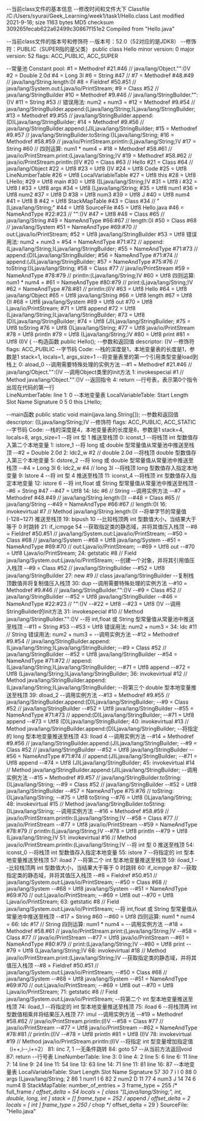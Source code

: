 --当前class文件的基本信息
--修改时间和文件大下
Classfile /C:/Users/syurai/Geek_Learning/week1/task1/Hello.class
  Last modified 2021-9-18; size 1163 bytes
  MD5 checksum 309265fecab622a62499c30867f151e2
  Compiled from "Hello.java"
  
--当前class文件的版本号和修饰符
--版本号：52.0（52对应的是JDK8）
--修饰符：PUBLIC（SUPER指的是父类） 
public class Hello
  minor version: 0
  major version: 52
  flags: ACC_PUBLIC, ACC_SUPER
  
--常量池
Constant pool:
   #1 = Methodref          #21.#46        // java/lang/Object."<init>":()V
   #2 = Double             2.0d
   #4 = Long               3l
   #6 = String             #47            //
   #7 = Methodref          #48.#49        // java/lang/String.length:()I
   #8 = Fieldref           #50.#51        // java/lang/System.out:Ljava/io/PrintStream;
   #9 = Class              #52            // java/lang/StringBuilder
  #10 = Methodref          #9.#46         // java/lang/StringBuilder."<init>":()V
  #11 = String             #53            // 错误用法: num2 + num3 =
  #12 = Methodref          #9.#54         // java/lang/StringBuilder.append:(Ljava/lang/String;)Ljava/lang/StringBuilder;
  #13 = Methodref          #9.#55         // java/lang/StringBuilder.append:(D)Ljava/lang/StringBuilder;
  #14 = Methodref          #9.#56         // java/lang/StringBuilder.append:(J)Ljava/lang/StringBuilder;
  #15 = Methodref          #9.#57         // java/lang/StringBuilder.toString:()Ljava/lang/String;
  #16 = Methodref          #58.#59        // java/io/PrintStream.println:(Ljava/lang/String;)V
  #17 = String             #60            // 四则运算: num1 * num4 =
  #18 = Methodref          #58.#61        // java/io/PrintStream.print:(Ljava/lang/String;)V
  #19 = Methodref          #58.#62        // java/io/PrintStream.println:(I)V
  #20 = Class              #63            // Hello
  #21 = Class              #64            // java/lang/Object
  #22 = Utf8               <init>
  #23 = Utf8               ()V
  #24 = Utf8               Code
  #25 = Utf8               LineNumberTable
  #26 = Utf8               LocalVariableTable
  #27 = Utf8               this
  #28 = Utf8               LHello;
  #29 = Utf8               main
  #30 = Utf8               ([Ljava/lang/String;)V
  #31 = Utf8               i
  #32 = Utf8               I
  #33 = Utf8               args
  #34 = Utf8               [Ljava/lang/String;
  #35 = Utf8               num1
  #36 = Utf8               num2
  #37 = Utf8               D
  #38 = Utf8               num3
  #39 = Utf8               J
  #40 = Utf8               num4
  #41 = Utf8               B
  #42 = Utf8               StackMapTable
  #43 = Class              #34            // "[Ljava/lang/String;"
  #44 = Utf8               SourceFile
  #45 = Utf8               Hello.java
  #46 = NameAndType        #22:#23        // "<init>":()V
  #47 = Utf8
  #48 = Class              #65            // java/lang/String
  #49 = NameAndType        #66:#67        // length:()I
  #50 = Class              #68            // java/lang/System
  #51 = NameAndType        #69:#70        // out:Ljava/io/PrintStream;
  #52 = Utf8               java/lang/StringBuilder
  #53 = Utf8               错误用法: num2 + num3 =
  #54 = NameAndType        #71:#72        // append:(Ljava/lang/String;)Ljava/lang/StringBuilder;
  #55 = NameAndType        #71:#73        // append:(D)Ljava/lang/StringBuilder;
  #56 = NameAndType        #71:#74        // append:(J)Ljava/lang/StringBuilder;
  #57 = NameAndType        #75:#76        // toString:()Ljava/lang/String;
  #58 = Class              #77            // java/io/PrintStream
  #59 = NameAndType        #78:#79        // println:(Ljava/lang/String;)V
  #60 = Utf8               四则运算: num1 * num4 =
  #61 = NameAndType        #80:#79        // print:(Ljava/lang/String;)V
  #62 = NameAndType        #78:#81        // println:(I)V
  #63 = Utf8               Hello
  #64 = Utf8               java/lang/Object
  #65 = Utf8               java/lang/String
  #66 = Utf8               length
  #67 = Utf8               ()I
  #68 = Utf8               java/lang/System
  #69 = Utf8               out
  #70 = Utf8               Ljava/io/PrintStream;
  #71 = Utf8               append
  #72 = Utf8               (Ljava/lang/String;)Ljava/lang/StringBuilder;
  #73 = Utf8               (D)Ljava/lang/StringBuilder;
  #74 = Utf8               (J)Ljava/lang/StringBuilder;
  #75 = Utf8               toString
  #76 = Utf8               ()Ljava/lang/String;
  #77 = Utf8               java/io/PrintStream
  #78 = Utf8               println
  #79 = Utf8               (Ljava/lang/String;)V
  #80 = Utf8               print
  #81 = Utf8               (I)V
{
  --构造函数
  public Hello();
    --参数和返回值
    descriptor: ()V
	--修饰符
    flags: ACC_PUBLIC
	--字节码
    Code:
	  --栈的深度是1，本地变量表的长度是1，参数是1
      stack=1, locals=1, args_size=1
	     --将变量表里的第一个引用类型变量load到栈上
         0: aload_0
		 --调用需要特殊处理的实例方法
		 --#1 = Methodref          #21.#46        // java/lang/Object."<init>":()V
		 --调用Object类里的init方法
         1: invokespecial #1                  // Method java/lang/Object."<init>":()V
		 --返回指令
         4: return
	  --行号表，表示第0个指令出现在代码的第一行	  
      LineNumberTable:
        line 1: 0
	  --本地变量表
      LocalVariableTable:
        Start  Length  Slot  Name   Signature
            0       5     0  this   LHello;

  --main函数
  public static void main(java.lang.String[]);
    --参数和返回值
    descriptor: ([Ljava/lang/String;)V
	--修饰符
    flags: ACC_PUBLIC, ACC_STATIC
	--字节码
    Code:
	  --栈的深度是4，本地变量表的长度是8，参数是1
      stack=4, locals=8, args_size=1
	     --将 int 型 1 推送至栈顶
         0: iconst_1
		 --将栈顶 int 型数值存入第二个本地变量
         1: istore_1
		 --将 long 或 double 型常量值从常量池中推送至栈顶
		 --#2 = Double             2.0d
         2: ldc2_w        #2                  // double 2.0d
		 --将栈顶 double 型数值存入第三个本地变量
         5: dstore_2
		 --将 long 或 double 型常量值从常量池中推送至栈顶
		 --#4 = Long               3l
         6: ldc2_w        #4                  // long 3l
		 --将栈顶 long 型数值存入指定本地变量
         9: lstore        4
		--将 int 型 4 推送至栈顶
        11: iconst_4
		--将栈顶 int 型数值存入指定本地变量
        12: istore        6
		--将 int,float 或 String 型常量值从常量池中推送至栈顶
		--#6 = String             #47
		--#47 = Utf8
        14: ldc           #6                  // String
		--调用实例方法
		--#7 = Methodref          #48.#49        // java/lang/String.length:()I
		--#48 = Class              #65            // java/lang/String
		--#49 = NameAndType        #66:#67        // length:()I
        16: invokevirtual #7                  // Method java/lang/String.length:()I
		--将单字节的常量值 (-128~127) 推送至栈顶
        19: bipush        10
		--比较栈顶两 int 型数值大小，当结果大于等于 0 时跳转
        21: if_icmpge     54
		--获取指定类的静态域，并将其值压入栈顶
		--#8 = Fieldref           #50.#51        // java/lang/System.out:Ljava/io/PrintStream;
		--#50 = Class              #68            // java/lang/System
		--#68 = Utf8               java/lang/System
		--#51 = NameAndType        #69:#70        // out:Ljava/io/PrintStream;
		--#69 = Utf8               out
		--#70 = Utf8               Ljava/io/PrintStream;
        24: getstatic     #8                  // Field java/lang/System.out:Ljava/io/PrintStream;
		--创建一个对象，并将其引用值压入栈顶
		--#9 = Class              #52            // java/lang/StringBuilder
		--#52 = Utf8               java/lang/StringBuilder
        27: new           #9                  // class java/lang/StringBuilder
		--复制栈顶数值并将复制值压入栈顶
        30: dup
		--调用需要特殊处理的实例方法
		--#10 = Methodref          #9.#46         // java/lang/StringBuilder."<init>":()V
		--#9 = Class              #52            // java/lang/StringBuilder
		--#52 = Utf8               java/lang/StringBuilder
		--#46 = NameAndType        #22:#23        // "<init>":()V
		--#22 = Utf8               <init>
		--#23 = Utf8               ()V
		--调用StringBuilder的init方法
        31: invokespecial #10                 // Method java/lang/StringBuilder."<init>":()V
		--将 int,float 或 String 型常量值从常量池中推送至栈顶
		--#11 = String             #53
		--#53 = Utf8               错误用法: num2 + num3 =
        34: ldc           #11                 // String 错误用法: num2 + num3 =
		--调用实例方法
		--#12 = Methodref          #9.#54         // java/lang/StringBuilder.append:(Ljava/lang/String;)Ljava/lang/StringBuilder;
		--#9 = Class              #52            // java/lang/StringBuilder
		--#52 = Utf8               java/lang/StringBuilder
		--#54 = NameAndType        #71:#72        // append:(Ljava/lang/String;)Ljava/lang/StringBuilder;
		--#71 = Utf8               append
		--#72 = Utf8               (Ljava/lang/String;)Ljava/lang/StringBuilder;
        36: invokevirtual #12                 // Method java/lang/StringBuilder.append:(Ljava/lang/String;)Ljava/lang/StringBuilder;
        --将第三个 double 型本地变量推送至栈顶
		39: dload_2
		--调用实例方法
		--#13 = Methodref          #9.#55         // java/lang/StringBuilder.append:(D)Ljava/lang/StringBuilder;
		--#9 = Class              #52            // java/lang/StringBuilder
		--#52 = Utf8               java/lang/StringBuilder
		--#55 = NameAndType        #71:#73        // append:(D)Ljava/lang/StringBuilder;
		--#71 = Utf8               append
		--#73 = Utf8               (D)Ljava/lang/StringBuilder;
        40: invokevirtual #13                 // Method java/lang/StringBuilder.append:(D)Ljava/lang/StringBuilder;
        --将指定的 long 型本地变量推送至栈顶
		43: lload         4
        --调用实例方法
		--#14 = Methodref          #9.#56         // java/lang/StringBuilder.append:(J)Ljava/lang/StringBuilder;
		--#9 = Class              #52            // java/lang/StringBuilder
		--#52 = Utf8               java/lang/StringBuilder
		--#56 = NameAndType        #71:#74        // append:(J)Ljava/lang/StringBuilder;
		--#71 = Utf8               append
		--#74 = Utf8               (J)Ljava/lang/StringBuilder;
		45: invokevirtual #14                 // Method java/lang/StringBuilder.append:(J)Ljava/lang/StringBuilder;
        --调用实例方法
		--#15 = Methodref          #9.#57         // java/lang/StringBuilder.toString:()Ljava/lang/String;
		--#9 = Class              #52            // java/lang/StringBuilder
		--#52 = Utf8               java/lang/StringBuilder
		--#57 = NameAndType        #75:#76        // toString:()Ljava/lang/String;
		--#75 = Utf8               toString
		--#76 = Utf8               ()Ljava/lang/String;
		48: invokevirtual #15                 // Method java/lang/StringBuilder.toString:()Ljava/lang/String;
        --调用实例方法
		--#16 = Methodref          #58.#59        // java/io/PrintStream.println:(Ljava/lang/String;)V
		--#58 = Class              #77            // java/io/PrintStream
		--#77 = Utf8               java/io/PrintStream
		--#59 = NameAndType        #78:#79        // println:(Ljava/lang/String;)V
		--#78 = Utf8               println
		--#79 = Utf8               (Ljava/lang/String;)V
		51: invokevirtual #16                 // Method java/io/PrintStream.println:(Ljava/lang/String;)V
        --将 int 型 0 推送至栈顶
		54: iconst_0
		--将栈顶 int 型数值存入指定本地变量
        55: istore        7
		--将指定的 int 型本地变量推送至栈顶
        57: iload         7
		--将第二个 int 型本地变量推送至栈顶
        59: iload_1
		--比较栈顶两 int 型数值大小，当结果大于等于 0 时跳转
        60: if_icmpge     87
		--获取指定类的静态域，并将其值压入栈顶
		--#8 = Fieldref           #50.#51        // java/lang/System.out:Ljava/io/PrintStream;
		--#50 = Class              #68            // java/lang/System
		--#68 = Utf8               java/lang/System
		--#51 = NameAndType        #69:#70        // out:Ljava/io/PrintStream;
		--#69 = Utf8               out
		--#70 = Utf8               Ljava/io/PrintStream;
        63: getstatic     #8                  // Field java/lang/System.out:Ljava/io/PrintStream;
		--将 int,float 或 String 型常量值从常量池中推送至栈顶
		--#17 = String             #60
		--#60 = Utf8               四则运算: num1 * num4 =
        66: ldc           #17                 // String 四则运算: num1 * num4 =
        --调用实例方法
		--#18 = Methodref          #58.#61        // java/io/PrintStream.print:(Ljava/lang/String;)V
		--#58 = Class              #77            // java/io/PrintStream
		--#77 = Utf8               java/io/PrintStream
		--#61 = NameAndType        #80:#79        // print:(Ljava/lang/String;)V
		--#80 = Utf8               print
		--#79 = Utf8               (Ljava/lang/String;)V
		68: invokevirtual #18                 // Method java/io/PrintStream.print:(Ljava/lang/String;)V
        --获取指定类的静态域，并将其值压入栈顶
		--#8 = Fieldref           #50.#51        // java/lang/System.out:Ljava/io/PrintStream;
		--#50 = Class              #68            // java/lang/System
		--#68 = Utf8               java/lang/System
		--#51 = NameAndType        #69:#70        // out:Ljava/io/PrintStream;
		--#69 = Utf8               out
		--#70 = Utf8               Ljava/io/PrintStream;
		71: getstatic     #8                  // Field java/lang/System.out:Ljava/io/PrintStream;
        --将第二个 int 型本地变量推送至栈顶
		74: iload_1
        --将指定的 int 型本地变量推送至栈顶
		75: iload         6
		--将栈顶两 int 型数值相乘并将结果压入栈顶
        77: imul
		--调用实例方法
		--#19 = Methodref          #58.#62        // java/io/PrintStream.println:(I)V
		--#58 = Class              #77            // java/io/PrintStream
		--#77 = Utf8               java/io/PrintStream
		--#62 = NameAndType        #78:#81        // println:(I)V
		--#78 = Utf8               println
		#81 = Utf8               (I)V
        78: invokevirtual #19                 // Method java/io/PrintStream.println:(I)V
        --将指定 int 型变量增加指定值（i++,i--,i+=2）
		81: iinc          7, 1
        --无条件跳转
		84: goto          57
        --从当前方法返回void
		87: return
	  --行号表
      LineNumberTable:
        line 3: 0
        line 4: 2
        line 5: 6
        line 6: 11
        line 7: 14
        line 9: 24
        line 11: 54
        line 13: 63
        line 14: 71
        line 11: 81
        line 16: 87
	  --本地变量表
      LocalVariableTable:
        Start  Length  Slot  Name   Signature
           57      30     7     i   I
            0      88     0  args   [Ljava/lang/String;
            2      86     1  num1   I
            6      82     2  num2   D
           11      77     4  num3   J
           14      74     6  num4   B
      StackMapTable: number_of_entries = 3
        frame_type = 255 /* full_frame */
          offset_delta = 54
          locals = [ class "[Ljava/lang/String;", int, double, long, int ]
          stack = []
        frame_type = 252 /* append */
          offset_delta = 2
          locals = [ int ]
        frame_type = 250 /* chop */
          offset_delta = 29
}
SourceFile: "Hello.java"